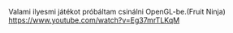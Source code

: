 Valami ilyesmi játékot próbáltam csinálni OpenGL-be.(Fruit Ninja)
https://www.youtube.com/watch?v=Eg37mrTLKqM
